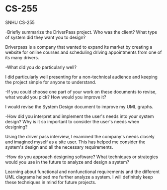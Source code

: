 # CS-255
SNHU CS-255

-Briefly summarize the DriverPass project. Who was the client? What type of system did they want you to design?

Driverpass is a company that wanted to expand its market by creating a website for online courses and scheduling driving appointments from one of its many drivers.

-What did you do particularly well?

I did particularly well presenting for a non-technical audience and keeping the project simple for anyone to understand.

-If you could choose one part of your work on these documents to revise, what would you pick? How would you improve it?

I would revise the System Design document to improve my UML graphs.

-How did you interpret and implement the user's needs into your system design? Why is it so important to consider the user's needs when designing?

Using the driver pass interview, I examined the company's needs closely and imagined myself as a site user. This has helped me consider the system's design and all the necessary requirements.

-How do you approach designing software? What techniques or strategies would you use in the future to analyze and design a system?

Learning about functional and nonfunctional requirements and the different UML diagrams helped me further analyze a system. I will definitely keep these techniques in mind for future projects.

